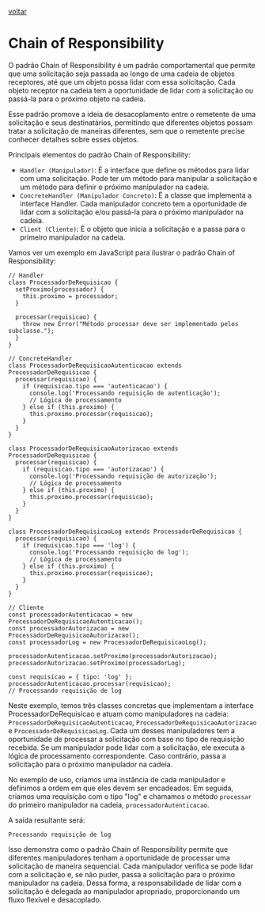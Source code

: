 [voltar](/README.md)

# Chain of Responsibility

O padrão Chain of Responsibility é um padrão comportamental que permite que uma solicitação seja passada ao longo de uma cadeia de objetos receptores, até que um objeto possa lidar com essa solicitação. Cada objeto receptor na cadeia tem a oportunidade de lidar com a solicitação ou passá-la para o próximo objeto na cadeia.

Esse padrão promove a ideia de desacoplamento entre o remetente de uma solicitação e seus destinatários, permitindo que diferentes objetos possam tratar a solicitação de maneiras diferentes, sem que o remetente precise conhecer detalhes sobre esses objetos.

Principais elementos do padrão Chain of Responsibility:

- `Handler (Manipulador)`: É a interface que define os métodos para lidar com uma solicitação. Pode ter um método para manipular a solicitação e um método para definir o próximo manipulador na cadeia.
- `ConcreteHandler (Manipulador Concreto)`: É a classe que implementa a interface Handler. Cada manipulador concreto tem a oportunidade de lidar com a solicitação e/ou passá-la para o próximo manipulador na cadeia.
- `Client (Cliente)`: É o objeto que inicia a solicitação e a passa para o primeiro manipulador na cadeia.

Vamos ver um exemplo em JavaScript para ilustrar o padrão Chain of Responsibility:

```JS
// Handler
class ProcessadorDeRequisicao {
  setProximo(processador) {
    this.proximo = processador;
  }

  processar(requisicao) {
    throw new Error("Método processar deve ser implementado pelos subclasse.");
  }
}

// ConcreteHandler
class ProcessadorDeRequisicaoAutenticacao extends ProcessadorDeRequisicao {
  processar(requisicao) {
    if (requisicao.tipo === 'autenticacao') {
      console.log('Processando requisição de autenticação');
      // Lógica de processamento
    } else if (this.proximo) {
      this.proximo.processar(requisicao);
    }
  }
}

class ProcessadorDeRequisicaoAutorizacao extends ProcessadorDeRequisicao {
  processar(requisicao) {
    if (requisicao.tipo === 'autorizacao') {
      console.log('Processando requisição de autorização');
      // Lógica de processamento
    } else if (this.proximo) {
      this.proximo.processar(requisicao);
    }
  }
}

class ProcessadorDeRequisicaoLog extends ProcessadorDeRequisicao {
  processar(requisicao) {
    if (requisicao.tipo === 'log') {
      console.log('Processando requisição de log');
      // Lógica de processamento
    } else if (this.proximo) {
      this.proximo.processar(requisicao);
    }
  }
}

// Cliente
const processadorAutenticacao = new ProcessadorDeRequisicaoAutenticacao();
const processadorAutorizacao = new ProcessadorDeRequisicaoAutorizacao();
const processadorLog = new ProcessadorDeRequisicaoLog();

processadorAutenticacao.setProximo(processadorAutorizacao);
processadorAutorizacao.setProximo(processadorLog);

const requisicao = { tipo: 'log' };
processadorAutenticacao.processar(requisicao);
// Processando requisição de log

```

Neste exemplo, temos três classes concretas que implementam a interface ProcessadorDeRequisicao e atuam como manipuladores na cadeia: `ProcessadorDeRequisicaoAutenticacao`, `ProcessadorDeRequisicaoAutorizacao` e `ProcessadorDeRequisicaoLog`. Cada um desses manipuladores tem a oportunidade de processar a solicitação com base no tipo de requisição recebida. Se um manipulador pode lidar com a solicitação, ele executa a lógica de processamento correspondente. Caso contrário, passa a solicitação para o próximo manipulador na cadeia.

No exemplo de uso, criamos uma instância de cada manipulador e definimos a ordem em que eles devem ser encadeados. Em seguida, criamos uma requisição com o tipo "log" e chamamos o método `processar` do primeiro manipulador na cadeia, `processadorAutenticacao`.

A saída resultante será:

    Processando requisição de log

Isso demonstra como o padrão Chain of Responsibility permite que diferentes manipuladores tenham a oportunidade de processar uma solicitação de maneira sequencial. Cada manipulador verifica se pode lidar com a solicitação e, se não puder, passa a solicitação para o próximo manipulador na cadeia. Dessa forma, a responsabilidade de lidar com a solicitação é delegada ao manipulador apropriado, proporcionando um fluxo flexível e desacoplado.
